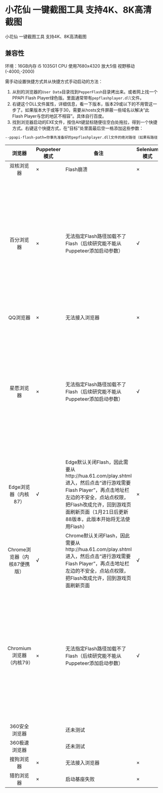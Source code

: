 # 小花仙 一键截图工具 支持4K、8K高清截图
小花仙 一键截图工具 支持4K、8K高清截图
## 兼容性
环境：16GB内存 i5 1035G1 CPU 使用7680x4320 放大5倍 视野移动 (-4000,-2000)

需手动设置快捷方式并从快捷方式手动启动的方法：
1. 从别的浏览器的```User Data```目录找到```PepperFlash```目录拷出来。或者网上找一个PPAPI Flash Player绿色版。里面通常带有```pepflashplayer.dll```文件。
2. 右键这个DLL文件属性，详细信息，看一下版本，版本29或以下的不用管这一步了。如果版本大于或等于30，需要从hosts文件屏蔽一些域名以解决“此Flash Player与您的地区不相容”。具体自行百度。
3. 找到浏览器启动的EXE文件，按住Alt键鼠标随便往空白处拖拉，得到一个快捷方式。右键这个快捷方式，在“目标”处里面最后空一格添加这些参数：
```bash
--ppapi-flash-path=你事先准备好的pepflashplayer.dll文件的绝对路径（如果有路径空格需要加双引号） --ppapi-flash-version=99.0.0.999 --remote-debugging-port=9222
```

| 浏览器      | Puppeteer模式 | 备注     | Selenium模式 | 备注     |
| :---:        |    ----   |          ---  | --- | --- |
| 双核浏览器<img width=400/>      | ×       | Flash崩溃   | × | Flash崩溃<img width=1800/> |
| 百分浏览器   | ×        |  无法指定Flash路径加载不了Flash（后续研究能不能从Puppeteer添加启动参数） | √ | 需手动设置快捷方式并从快捷方式手动启动，“启动浏览器按钮”无法指定Flash路径加载不了Flash（后续研究能不能从Selenium添加启动参数） |
| QQ浏览器 | × | 无法接入浏览器 | × | Flash崩溃
| 星愿浏览器 | × | 无法指定Flash路径加载不了Flash（后续研究能不能从Puppeteer添加启动参数） |  √ | 需手动设置快捷方式并从快捷方式手动启动，“启动浏览器按钮”无法指定Flash路径加载不了Flash（后续研究能不能从Selenium添加启动参数） |
| Edge浏览器（内核87） | √ | Edge默认关闭Flash，因此需要从http://hua.61.com/play.shtml 进入，然后点击“进行游戏需要Flash Player”，再点击地址栏左边的不安全，点站点权限，把Flash改成允许，回到游戏页面刷新页面（1月21日后更新88版本，此版本开始将无法使用Flash） | × | 无法接入浏览器（Edge谷歌内核版也需要专门的Edge驱动）
| Chrome浏览器（内核87便携版）| √ | Chrome默认关闭Flash，因此需要从http://hua.61.com/play.shtml 进入，然后点击“进行游戏需要Flash Player”，再点击地址栏左边的不安全，点站点权限，把Flash改成允许，回到游戏页面刷新页面 | √ |  |
| Chromium浏览器（内核79） | × | 无法指定Flash路径加载不了Flash（后续研究能不能从Puppeteer添加启动参数） | √ | 需手动设置快捷方式并从快捷方式手动启动，“启动浏览器按钮”无法指定Flash路径加载不了Flash（后续研究能不能从Selenium添加启动参数） |
| 360安全浏览器 | | 还未测试 | | 还未测试 |
| 360极速浏览器 | | 还未测试 | | 还未测试 |
| 搜狗浏览器 | × | 无法接入浏览器 | × | 无法接入浏览器 |
| 猎豹浏览器 | × | 启动基座失败 | × | Flash崩溃 |
